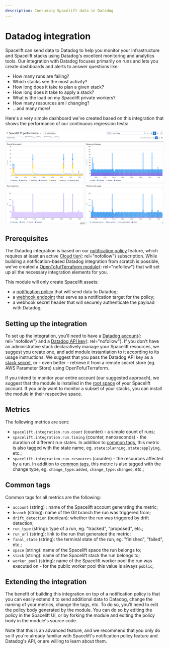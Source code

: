```yaml
---
description: Consuming Spacelift data in Datadog
---
```


# Datadog integration

Spacelift can send data to Datadog to help you monitor your infrastructure and Spacelift stacks using Datadog's excellent monitoring and analytics tools. Our integration with Datadog focuses primarily on runs and lets you create dashboards and alerts to answer questions like:

- How many runs are failing?
- Which stacks see the most activity?
- How long does it take to plan a given stack?
- How long does it take to apply a stack?
- What is the load on my Spacelift private workers?
- How many resources am I changing?
- ...and many more!

Here's a very simple dashboard we've created based on this integration that shows the performance of our continuous regression tests:

![Dashboard screenshot](../../assets/screenshots/datadog-screenshot.png)

## Prerequisites

The Datadog integration is based on our [notification policy](../../concepts/policy/notification-policy.md) feature, which requires at least an active [Cloud tier](https://spacelift.io/pricing){: rel="nofollow"} subscription. While building a notification-based Datadog integration from scratch is possible, we've created a [OpenTofu/Terraform module](https://search.opentofu.org/module/spacelift-io/datadog/spacelift/latest){: rel="nofollow"} that will set up all the necessary integration elements for you.

This module will only create Spacelift assets:

- a [notification policy](../../concepts/policy/notification-policy.md) that will send data to Datadog;
- a [webhook endpoint](../webhooks.md) that serve as a notification target for the policy;
- a webhook secret header that will securely authenticate the payload with Datadog;

## Setting up the integration

To set up the integration, you'll need to have a [Datadog account](https://www.datadoghq.com/){: rel="nofollow"} and a [Datadog API key](https://docs.datadoghq.com/account_management/api-app-keys/#api-keys){: rel="nofollow"}. If you don't have an administrative stack declaratively manage your Spacelift resources, we suggest you create one, and add module instantiation to it according to its usage instructions. We suggest that you pass the Datadog API key as a [stack secret](../../concepts/configuration/environment.md#environment-variables), or - even better - retrieve it from a remote secret store (eg. AWS Parameter Store) using OpenTofu/Terraform.

If you intend to monitor your entire account (our suggested approach), we suggest that the module is installed in the [root space](../../concepts/spaces/access-control.md) of your Spacelift account. If you only want to monitor a subset of your stacks, you can install the module in their respective space.

## Metrics

The following metrics are sent:

- `spacelift.integration.run.count` (counter) - a simple count of runs;
- `spacelift.integration.run.timing` (counter, nanoseconds) - the duration of different run states. In addition to [common tags](#common-tags), this metric is also tagged with the state name, eg. `state:planning`, `state:applying`, etc.;
- `spacelift.integration.run.resources` (counter) - the resources affected by a run. In addition to [common tags](#common-tags), this metric is also tagged with the change type, eg. `change_type:added`, `change_type:changed`, etc.;

## Common tags

Common tags for all metrics are the following:

- `account` (string) : name of the Spacelift account generating the metric;
- `branch` (string): name of the Git branch the run was triggered from;
- `drift_detection` (boolean): whether the run was triggered by drift detection;
- `run_type` (string): type of a run, eg. "tracked", "proposed", etc.;
- `run_url` (string): link to the run that generated the metric;
- `final_state` (string): the terminal state of the run, eg. "finished", "failed", etc.;
- `space` (string): name of the Spacelift space the run belongs to;
- `stack` (string): name of the Spacelift stack the run belongs to;
- `worker_pool` (string): name of the Spacelift worker pool the run was executed on - for the public worker pool this value is always `public`;

## Extending the integration

The benefit of building this integration on top of a notification policy is that you can easily extend it to send additional data to Datadog, change the naming of your metrics, change the tags, etc. To do so, you'll need to edit the policy body generated by the module. You can do so by editing the policy in the Spacelift UI, or by forking the module and editing the policy body in the module's source code.

Note that this is an advanced feature, and we recommend that you only do so if you're already familiar with Spacelift's notification policy feature and Datadog's API, or are willing to learn about them.
